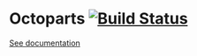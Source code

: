 # Octoparts [![Build Status](https://travis-ci.org/m3dev/octoparts.svg?branch=develop)](https://travis-ci.org/m3dev/octoparts)

[See documentation](http://m3dev.github.io/octoparts/)
